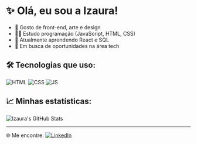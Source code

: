 # ✨ Olá, eu sou a Izaura!

- 🎨 Gosto de front-end, arte e design
- 👩‍💻 Estudo programação (JavaScript, HTML, CSS)
- 🌱 Atualmente aprendendo React e SQL
- 💼 Em busca de oportunidades na área tech

## 🛠️ Tecnologias que uso:
![HTML](https://img.shields.io/badge/-HTML5-E34F26?logo=html5&logoColor=fff)
![CSS](https://img.shields.io/badge/-CSS3-1572B6?logo=css3&logoColor=fff)
![JS](https://img.shields.io/badge/-JavaScript-F7DF1E?logo=javascript&logoColor=000)

## 📈 Minhas estatísticas:
![Izaura's GitHub Stats](https://github-readme-stats.vercel.app/api?username=izaurahae&show_icons=true&theme=radical)

---
🌐 Me encontre:
[![LinkedIn](https://img.shields.io/badge/-LinkedIn-blue?logo=linkedin&logoColor=white)](https://linkedin.com/in/seuusuario)

